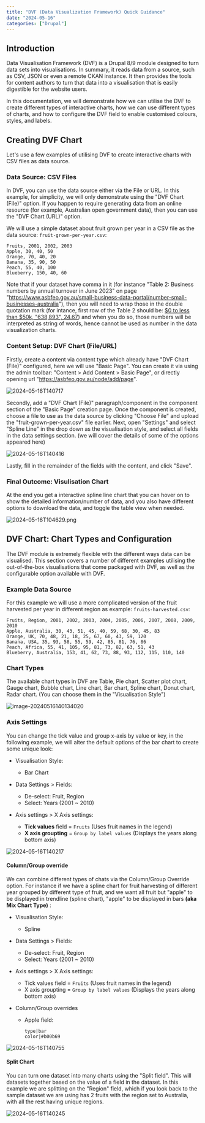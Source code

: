```yaml
---
title: "DVF (Data Visualization Framework) Quick Guidance"
date: "2024-05-16"
categories: ["Drupal"]
---
```


## **Introduction**

Data Visualisation Framework (DVF) is a Drupal 8/9 module designed to turn data sets into visualisations. In summary, it reads data from a source, such as CSV, JSON or even a remote CKAN instance. It then provides the tools for content authors to turn that data into a visualisation that is easily digestible for the website users.

In this documentation, we will demonstrate how we can utilise the DVF to create different types of interactive charts, how we can use different types of charts, and how to configure the DVF field to enable customised colours, styles, and labels.







## **Creating DVF Chart**

Let's use a few examples of utilising DVF to create interactive charts with CSV files as data source.

### Data Source: CSV Files

In DVF, you can use the data source either via the File or URL. In this example, for simplicity, we will only demonstrate using the "DVF Chart (File)" option. If you happen to require generating data from an online resource (for example, Australian open government data), then you can use the "DVF Chart (URL)" option.

We will use a simple dataset about fruit grown per year in a CSV file as the data source: `fruit-grown-per-year.csv`:

```
Fruits, 2001, 2002, 2003
Apple, 30, 40, 50
Orange, 70, 40, 20
Banana, 35, 90, 50
Peach, 55, 40, 100
Blueberry, 150, 40, 60
```

Note that if your dataset have comma in it (for instance "Table 2: Business numbers by annual turnover in June 2023" on page "https://www.asbfeo.gov.au/small-business-data-portal/number-small-businesses-australia"), then you will need to wrap those in the double quotation mark (for intance, first row of the Table 2 should be: <u>\$0 to less than $50k, "638,893", 24.67</u>) and when you do so, those numbers will be interpreted as string of words, hence cannot be used as number in the data visualization charts.




### Content Setup: DVF Chart (File/URL)

Firstly, create a content via content type which already have "DVF Chart (File)" configured, here we will use "Basic Page". You can create it via using the admin toolbar: "Content > Add Content > Basic Page", or directly opening url "https://asbfeo.gov.au/node/add/page".

![2024-05-16T140717](2024-05-16T140717.jpg)

Secondly, add a "DVF Chart (File)" paragraph/component in the component section of the "Basic Page" creation page. Once the component is created, choose a file to use as the data source by clicking "Choose File" and upload the "fruit-grown-per-year.csv" file earlier. Next, open "Settings" and select "Spline Line" in the drop down as the visualisation style, and select  all fields in the data settings section. (we will cover the details of some of the options appeared here)

![2024-05-16T140416](2024-05-16T140416.jpg)

Lastly, fill in the remainder of the fields with the content, and click "Save".

### Final Outcome: Visulisation Chart

At the end you get a interactive spline line chart that you can hover on to show the detailed information/number of data, and you also have different options to download the data, and toggle the table view when needed.

![2024-05-16T104629.png](2024-05-16T104629.png)







## DVF Chart: Chart Types and Configuration

The DVF module is extremely flexible with the different ways data can be visualised. This section covers a number of different examples utilising the out-of-the-box visualisations that come packaged with DVF, as well as the configurable option available with DVF.


### Example Data Source

For this example we will use a more complicated version of the fruit harvested per year in different region as example: `fruits-harvested.csv`:

```
Fruits, Region, 2001, 2002, 2003, 2004, 2005, 2006, 2007, 2008, 2009, 2010
Apple, Australia, 30, 43, 51, 45, 40, 59, 68, 30, 45, 83
Orange, UK, 70, 48, 21, 18, 25, 67, 60, 43, 59, 120
Banana, USA, 35, 93, 58, 55, 59, 42, 85, 81, 76, 86
Peach, Africa, 55, 41, 105, 95, 81, 73, 82, 63, 51, 43
Blueberry, Australia, 153, 41, 62, 73, 88, 93, 112, 115, 110, 140
```

### Chart Types 

The available chart types in DVF are Table, Pie chart, Scatter plot chart, Gauge chart, Bubble chart, Line chart, Bar chart, Spline chart, Donut chart, Radar chart. (You can choose them in the "Visualisation Style")

![image-20240516140134020](image-20240516140134020.png)



### Axis Settings

You can change the tick value and group x-axis by value or key, in the following example, we will alter the default options of the bar chart to create some unique look:

-   Visualisation Style:
    -   Bar Chart
-   Data Settings > Fields:
    -   De-select: Fruit, Region
    -   Select: Years (2001 ~ 2010)

-   Axis settings > X Axis settings:
    -   **Tick values** field = `Fruits` (Uses fruit names in the legend)
    -   **X axis groupting** = `Group by label values` (Displays the years along bottom axis)

![2024-05-16T140217](2024-05-16T140217.jpg)

#### Column/Group override 

We can combine different types of chats via the Column/Group Override option. For instance if we have a spline chart for fruit harvesting of different year grouped by different type of fruit, and we want all fruit but "apple" to be displayed in trendline (spline chart),  "apple" to be displayed in bars **(aka Mix Chart Type)** :

-   Visualisation Style:
    -   Spline
-   Data Settings > Fields:
    -   De-select: Fruit, Region
    -   Select: Years (2001 ~ 2010)
-   Axis settings > X Axis settings:
    -   Tick values field = `Fruits` (Uses fruit names in the legend)
    -   X axis groupting = `Group by label values` (Displays the years along bottom axis)

-   Column/Group overrides

    -   Apple field:

        ```
        type|bar
        color|#b00b69
        ```

![2024-05-16T140755](2024-05-16T140755.jpg)

#### Split Chart

You can turn one dataset into many charts using the "Split field". This will datasets together based on the value of a field in the dataset. In this example we are splitting on the "Region" field, which if you look back to the sample dataset we are using has 2 fruits with the region set to Australia, with all the rest having unique regions.

![2024-05-16T140245](2024-05-16T140245.jpg)

